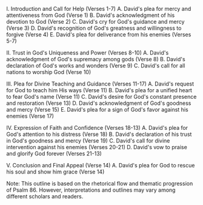 I. Introduction and Call for Help (Verses 1-7)
    A. David's plea for mercy and attentiveness from God (Verse 1)
    B. David's acknowledgment of his devotion to God (Verse 2)
    C. David's cry for God's guidance and mercy (Verse 3)
    D. David's recognition of God's greatness and willingness to forgive (Verse 4)
    E. David's plea for deliverance from his enemies (Verses 5-7)

II. Trust in God's Uniqueness and Power (Verses 8-10)
    A. David's acknowledgment of God's supremacy among gods (Verse 8)
    B. David's declaration of God's works and wonders (Verse 9)
    C. David's call for all nations to worship God (Verse 10)

III. Plea for Divine Teaching and Guidance (Verses 11-17)
    A. David's request for God to teach him His ways (Verse 11)
    B. David's plea for a unified heart to fear God's name (Verse 11)
    C. David's desire for God's constant presence and restoration (Verse 13)
    D. David's acknowledgment of God's goodness and mercy (Verse 15)
    E. David's plea for a sign of God's favor against his enemies (Verse 17)

IV. Expression of Faith and Confidence (Verses 18-13)
    A. David's plea for God's attention to his distress (Verse 18)
    B. David's declaration of his trust in God's goodness and mercy (Verse 19)
    C. David's call for divine intervention against his enemies (Verses 20-21)
    D. David's vow to praise and glorify God forever (Verses 21-13)

V. Conclusion and Final Appeal (Verse 14)
    A. David's plea for God to rescue his soul and show him grace (Verse 14)

Note: This outline is based on the rhetorical flow and thematic progression of Psalm 86. However, interpretations and outlines may vary among different scholars and readers.